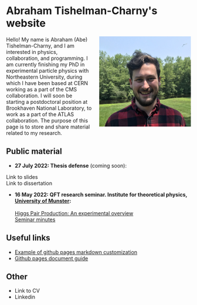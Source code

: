 <link rel="shortcut icon" type="image/x-icon" href="Documents/RabidBirdFavicon.ico">

# Abraham Tishelman-Charny's website 

<img style="float: right; margin-left: 20px;" 
   width="250" 
   alt="Me" 
   title="Me"
   src="Documents/Abraham_Tishelman-Charny_photo.jpg">

Hello! My name is Abraham (Abe) Tishelman-Charny, and I am interested in physics, collaboration, and programming. I am currently finishing my PhD in experimental particle physics with Northeastern University, during which I have been based at CERN working as a part of the CMS collaboration. I will soon be starting a postdoctoral position at Brookhaven National Laboratory, to work as a part of the ATLAS collaboration. The purpose of this page is to store and share material related to my research. 

## Public material 

- **27 July 2022: Thesis defense** (coming soon):

Link to slides <br />
Link to dissertation <br />

- **16 May 2022: QFT research seminar. Institute for theoretical physics, [University of Munster](https://www.uni-muenster.de/Physik.TP/en/teaching/courses/research_seminar_quantum_field_theory_ss2022.html):** <br /> <br />
<a href="Documents/16_May_2022_Higgs_Pair_Production_An_Experimental_Overview.pdf" target="_blank">Higgs Pair Production: An experimental overview</a> <br />
[Seminar minutes](Documents/Munster_Seminar_Minutes.md)

## Useful links 

- [Example of github pages markdown customization](https://stackoverflow.com/questions/47104807/github-pages-homepage-remove-link-at-the-top~)
- [Github pages document guide](https://github.com/google/styleguide/tree/gh-pages/docguide)

## Other

- Link to CV 
- Linkedin
